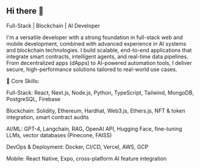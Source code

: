## Hi there 👋

Full-Stack | Blockchain | AI Developer

I'm a versatile developer with a strong foundation in full-stack web and mobile development, combined with advanced experience in AI systems and blockchain technologies. I build scalable, end-to-end applications that integrate smart contracts, intelligent agents, and real-time data pipelines. From decentralized apps (dApps) to AI-powered automation tools, I deliver secure, high-performance solutions tailored to real-world use cases.

🔧 Core Skills:

Full-Stack: React, Next.js, Node.js, Python, TypeScript, Tailwind, MongoDB, PostgreSQL, Firebase

Blockchain: Solidity, Ethereum, Hardhat, Web3.js, Ethers.js, NFT & token integration, smart contract audits

AI/ML: GPT-4, Langchain, RAG, OpenAI API, Hugging Face, fine-tuning LLMs, vector databases (Pinecone, FAISS)

DevOps & Deployment: Docker, CI/CD, Vercel, AWS, GCP

Mobile: React Native, Expo, cross-platform AI feature integration

<!--
**mysticthrive/mysticthrive** is a ✨ _special_ ✨ repository because its `README.md` (this file) appears on your GitHub profile.

Here are some ideas to get you started:

- 🔭 I’m currently working on ...
- 🌱 I’m currently learning ...
- 👯 I’m looking to collaborate on ...
- 🤔 I’m looking for help with ...
- 💬 Ask me about ...
- 📫 How to reach me: ...
- 😄 Pronouns: ...
- ⚡ Fun fact: ...
-->
